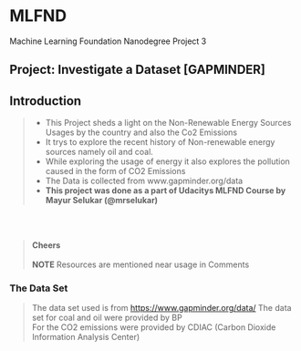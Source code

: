 # MLFND
Machine Learning Foundation Nanodegree Project 3 
## Project: Investigate a Dataset [GAPMINDER]

## Introduction
> <ul>
> <li>This Project sheds a light on the Non-Renewable Energy Sources Usages by the country and also the Co2 Emissions
> <li>It trys to explore the recent history of Non-renewable energy sources namely oil and coal.</li>    
> <li>While exploring the usage of energy it also explores the  pollution caused in the form of CO2 Emissions </li> 
> <li>The Data is collected from www.gapminder.org/data  </li>
> <li><b>This project was done as a part of Udacitys MLFND Course by Mayur Selukar (@mrselukar) </b> </li> 
<br><br>
> <b>Cheers  </b><br><br>
> <b>NOTE</b> Resources are mentioned near usage in Comments
</ul>

### The Data Set
> The data set used is from https://www.gapminder.org/data/ 
> The data set for coal and oil were provided by BP  
> For the CO2 emissions were provided by CDIAC (Carbon Dioxide Information Analysis Center)